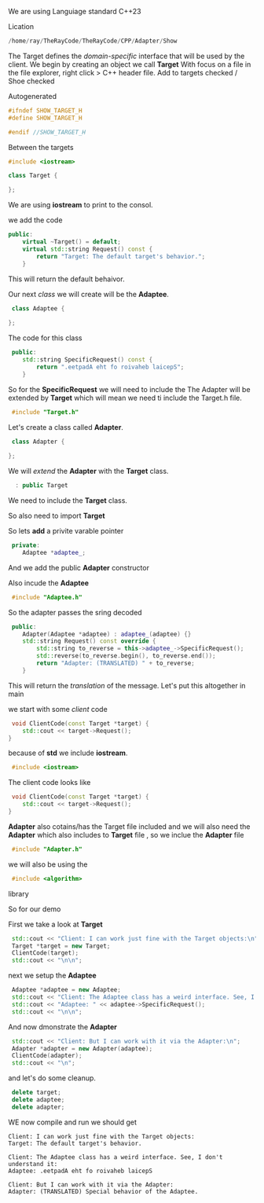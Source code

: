 We are using Languiage standard C++23

Lication
```cpp
/home/ray/TheRayCode/TheRayCode/CPP/Adapter/Show
```

The Target defines the *domain-specific* interface that will be used by the client.
We begin by creating an object we call **Target**
With focus on a file in the file explorer, right click > C++ header file.
Add to targets checked / Shoe checked

Autogenerated 
```cpp
#ifndef SHOW_TARGET_H
#define SHOW_TARGET_H

#endif //SHOW_TARGET_H
```

Between the targets
```cpp
#include <iostream>

class Target {

};
```

We are using **iostream** to print to the consol.

we add the code
```cpp
public:
    virtual ~Target() = default;
    virtual std::string Request() const {
        return "Target: The default target's behavior.";
    }
```

This will return the default behaivor.

Our next *class* we will create will be the **Adaptee**. 

```cpp
 class Adaptee {
 
};
```
The code for this class

```cpp
 public:
    std::string SpecificRequest() const {
        return ".eetpadA eht fo roivaheb laicepS";
    }

```

So for the **SpecificRequest** we will need to include the
The Adapter will be extended by **Target** which will mean we need ti include the Target.h file.


```cpp
 #include "Target.h"
```

Let's create a class called **Adapter**.



```cpp
 class Adapter {
 
};
```
We will *extend* the  **Adapter** with the **Target** class.

```cpp
  : public Target
```
We need to include the **Target** class.

So also need to import **Target**


So lets **add** a privite varable pointer

```cpp
 private:
    Adaptee *adaptee_;
```

And we add the public **Adapter** constructor

Also incude the **Adaptee**

```cpp
 #include "Adaptee.h"
```

So the adapter passes the sring decoded

```cpp
 public:
    Adapter(Adaptee *adaptee) : adaptee_(adaptee) {}
    std::string Request() const override {
        std::string to_reverse = this->adaptee_->SpecificRequest();
        std::reverse(to_reverse.begin(), to_reverse.end());
        return "Adapter: (TRANSLATED) " + to_reverse;
    }
```
This will return the *translation* of the message.
Let's put this altogether in main


we start with some *client* code
```cpp
 void ClientCode(const Target *target) {
    std::cout << target->Request();
}
```
 because of **std** we include **iostream**.

```cpp
 #include <iostream>
```
The client code looks like

```cpp
 void ClientCode(const Target *target) {
    std::cout << target->Request();
}
```
**Adapter** also cotains/has the Target file included and we will also need the  **Adapter** which also includes to **Target** file , so we
inclue the **Adapter** file

```cpp
 #include "Adapter.h"
```

we will also be using the
```cpp
 #include <algorithm>
```
library


So for our demo

First we take a look at **Target**

```cpp
 std::cout << "Client: I can work just fine with the Target objects:\n";
 Target *target = new Target;
 ClientCode(target);
 std::cout << "\n\n";
```

next we setup the **Adaptee**
```cpp
 Adaptee *adaptee = new Adaptee;
 std::cout << "Client: The Adaptee class has a weird interface. See, I don't understand it:\n";
 std::cout << "Adaptee: " << adaptee->SpecificRequest();
 std::cout << "\n\n";
```

And now dmonstrate the **Adapter**

```cpp
 std::cout << "Client: But I can work with it via the Adapter:\n";
 Adapter *adapter = new Adapter(adaptee);
 ClientCode(adapter);
 std::cout << "\n";
```
and let's do some cleanup.

```cpp
 delete target;
 delete adaptee;
 delete adapter;
```

WE now compile and run we should get

```run
Client: I can work just fine with the Target objects:
Target: The default target's behavior.

Client: The Adaptee class has a weird interface. See, I don't understand it:
Adaptee: .eetpadA eht fo roivaheb laicepS

Client: But I can work with it via the Adapter:
Adapter: (TRANSLATED) Special behavior of the Adaptee.

```
















